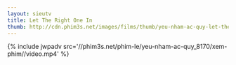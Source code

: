 ```yaml
---
layout: sieutv
title: Let The Right One In
thumb: http://cdn.phim3s.net/images/films/thumb/yeu-nham-ac-quy-let-the-right-one-in-2008.jpg
---
```

{% include jwpadv src='//phim3s.net/phim-le/yeu-nham-ac-quy_8170/xem-phim//video.mp4' %}